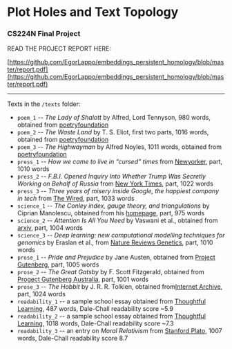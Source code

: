 # Plot Holes and Text Topology
### CS224N Final Project

READ THE PROJECT REPORT HERE: 

[https://github.com/EgorLappo/embeddings_persistent_homology/blob/master/report.pdf](https://github.com/EgorLappo/embeddings_persistent_homology/blob/master/report.pdf)

----
Texts in the `/texts` folder:

* `poem_1` -- *The Lady of Shalott* by Alfred, Lord Tennyson, 980 words, obtained from [poetryfoundation](https://www.poetryfoundation.org/poems/45360/the-lady-of-shalott-1842)
* `poem_2` -- *The Waste Land* by T. S. Eliot, first two parts, 1016 words, obtained from [poetryfoundation](https://www.poetryfoundation.org/poems/47311/the-waste-land)
* `poem_3` -- *The Highwayman* by Alfred Noyles, 1011 words, obtained from [poetryfoundation](https://www.poetryfoundation.org/poems/43187/the-highwayman)
* `press_1` -- *How we came to live in “cursed” times* from [Newyorker](https://www.newyorker.com/culture/cultural-comment/how-we-came-to-live-in-cursed-times), part, 1010 words
* `press_2` -- *F.B.I. Opened Inquiry Into Whether Trump Was Secretly Working on Behalf of Russia* from [New York Times](https://www.nytimes.com/2019/01/11/us/politics/fbi-trump-russia-inquiry.html), part, 1022 words
* `press_3` -- *Three years of misery inside Google, the happiest company in tech* from [The Wired](https://www.wired.com/story/inside-google-three-years-misery-happiest-company-tech), part, 1033 words 
* `science_1` -- *The Conley index, gauge theory, and triangulations* by Ciprian Manolescu, obtained from his [homepage](http://www.math.ucla.edu/~cm/conley.pdf), part, 975 words 
* `science_2` -- *Attention Is All You Need* by Vaswani et al., obtained from [arxiv](https://arxiv.org/pdf/1706.03762.pdf), part, 1004 words 
* `science_3` -- *Deep learning: new computational modelling techniques for genomics* by Eraslan et al., from [Nature Reviews Genetics](https://www.nature.com/articles/s41576-019-0122-6), part, 1010 words 
* `prose_1` -- *Pride and Prejudice* by Jane Austen, obtained from [Project Gutenberg](https://www.gutenberg.org/files/1342/1342-h/1342-h.htm), part, 1005 words 
* `prose_2` -- *The Great Gatsby* by F. Scott Fitzgerald, obtained from [Progect Gutenberg Australia](http://gutenberg.net.au/ebooks02/0200041h.html), part, 1001 words 
* `prose_3` -- *The Hobbit* by J. R. R. Tolkien, obtained from[Internet Archive](https://archive.org/stream/TheHobbitByJRRTolkienEBOOK/The%20Hobbit%20byJ%20%20RR%20Tolkien%20EBOOK_djvu.txt), part, 1024 words 
* `readability_1` -- a sample school essay obtained from [Thoughtful Learning](https://k12.thoughtfullearning.com/resources/studentmodels), 487 words, Dale-Chall readability score ~5.9 
* `readability_2` -- a sample school essay obtained from [Thoughtful Learning](https://k12.thoughtfullearning.com/resources/studentmodels), 1018 words, Dale-Chall readability score ~7.3 
* `readability_3` -- an entry on *Moral Relativism* from [Stanford Plato](https://plato.stanford.edu/entries/moral-relativism/), 1007 words, Dale-Chall readability score 8.7 

